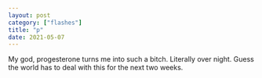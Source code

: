 ```yaml
---
layout: post
category: ["flashes"]
title: "p"
date: 2021-05-07
---
```


My god, progesterone turns me into such a bitch. Literally over night. Guess the world has to deal with this for the next two weeks.